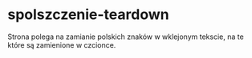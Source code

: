 # spolszczenie-teardown
Strona polega na zamianie polskich znaków w wklejonym tekscie, na te które są zamienione w czcionce.
